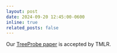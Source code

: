 ```yaml
---
layout: post
date: 2024-09-20 12:45:00-0600
inline: true
related_posts: false
---
```


Our [TreeProbe paper](https://arxiv.org/abs/2307.01430) is accepted by TMLR.